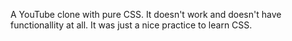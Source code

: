 A YouTube clone with pure CSS. It doesn't work and doesn't have functionallity at all. It was just a nice practice to learn CSS.
